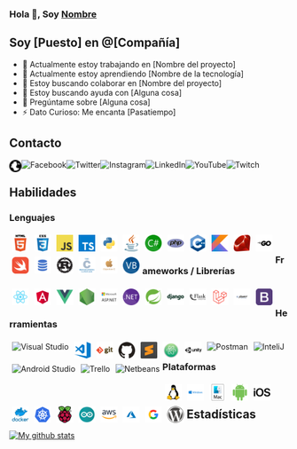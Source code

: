 <!-- Links -->
[website]: http://example.net/
[facebook]: https://www.facebook.com/
[twitter]: https://twitter.com/
[instagram]: https://www.instagram.com/
[youtube]: https://www.youtube.com/
[twitch]: https://www.twitch.tv/
[linkedin]: https://www.linkedin.com/
<!-- End links -->

### Hola 👋, Soy [Nombre][website]

## Soy [Puesto] en @[Compañía]
- 🔭 Actualmente estoy trabajando en [Nombre del proyecto]
- 🌱 Actualmente estoy aprendiendo [Nombre de la tecnología]
- 👯 Estoy buscando colaborar en [Nombre del proyecto]
- 🤔 Estoy buscando ayuda con [Alguna cosa]
- 💬 Pregúntame sobre [Alguna cosa]
- ⚡ Dato Curioso: Me encanta [Pasatiempo]

## Contacto

[<img src="https://raw.githubusercontent.com/iconic/open-iconic/master/svg/globe.svg" alt="Website" align="left" height="22px">][website]
[<img src="https://cdn.jsdelivr.net/npm/simple-icons@v3/icons/facebook.svg" alt="Facebook" align="left" height="22px" >][facebook]
[<img src="https://cdn.jsdelivr.net/npm/simple-icons@v3/icons/twitter.svg" alt="Twitter" align="left" height="22px">][twitter]
[<img src="https://cdn.jsdelivr.net/npm/simple-icons@v3/icons/instagram.svg" alt="Instagram" align="left" height="22px">][instagram]
[<img src="https://cdn.jsdelivr.net/npm/simple-icons@v3/icons/linkedin.svg" alt="LinkedIn" align="left" height="22px">][linkedin]
[<img src="https://cdn.jsdelivr.net/npm/simple-icons@v3/icons/youtube.svg" alt="YouTube" align="left" height="22px">][youtube]
[<img src="https://cdn.jsdelivr.net/npm/simple-icons@v3/icons/twitch.svg" alt="Twitch" align="left" height="22px" >][twitch]
</br>

## Habilidades

### Lenguajes

<img src="https://raw.githubusercontent.com/github/explore/80688e429a7d4ef2fca1e82350fe8e3517d3494d/topics/html/html.png" alt="HTML" align="left" height="30px" style="padding: 5px;">
<img src="https://raw.githubusercontent.com/github/explore/80688e429a7d4ef2fca1e82350fe8e3517d3494d/topics/css/css.png" alt="CSS" align="left" height="30px" style="padding: 5px;">
<img src="https://raw.githubusercontent.com/github/explore/80688e429a7d4ef2fca1e82350fe8e3517d3494d/topics/javascript/javascript.png" alt="JavaScript" align="left" height="30px" style="padding: 5px;">
<img src="https://raw.githubusercontent.com/github/explore/80688e429a7d4ef2fca1e82350fe8e3517d3494d/topics/typescript/typescript.png" alt="TypeScript" align="left" height="30px" style="padding: 5px;">
<img src="https://raw.githubusercontent.com/github/explore/80688e429a7d4ef2fca1e82350fe8e3517d3494d/topics/python/python.png" alt="Python" align="left" height="30px" style="padding: 5px;">
<img src="https://raw.githubusercontent.com/github/explore/80688e429a7d4ef2fca1e82350fe8e3517d3494d/topics/java/java.png" alt="Java" align="left" height="30px" style="padding: 5px;">
<img src="https://raw.githubusercontent.com/github/explore/80688e429a7d4ef2fca1e82350fe8e3517d3494d/topics/csharp/csharp.png" alt="C#" align="left" height="30px" style="padding: 5px;">
<img src="https://raw.githubusercontent.com/github/explore/ccc16358ac4530c6a69b1b80c7223cd2744dea83/topics/php/php.png" alt="PHP" align="left" height="30px" style="padding: 5px;">
<img src="https://raw.githubusercontent.com/github/explore/80688e429a7d4ef2fca1e82350fe8e3517d3494d/topics/cpp/cpp.png" alt="C++" align="left" height="30px" style="padding: 5px;">
<img src="https://raw.githubusercontent.com/github/explore/80688e429a7d4ef2fca1e82350fe8e3517d3494d/topics/kotlin/kotlin.png" alt="Kotlin" align="left" height="30px" style="padding: 5px;">
<img src="https://raw.githubusercontent.com/github/explore/80688e429a7d4ef2fca1e82350fe8e3517d3494d/topics/ruby/ruby.png" alt="Ruby" align="left" height="30px" style="padding: 5px;">
<img src="https://raw.githubusercontent.com/github/explore/80688e429a7d4ef2fca1e82350fe8e3517d3494d/topics/go/go.png" alt="Go" align="left" height="30px" style="padding: 5px;">
<img src="https://raw.githubusercontent.com/github/explore/80688e429a7d4ef2fca1e82350fe8e3517d3494d/topics/swift/swift.png" alt="Swift" align="left" height="30px" style="padding: 5px;">
<img src="https://raw.githubusercontent.com/github/explore/80688e429a7d4ef2fca1e82350fe8e3517d3494d/topics/sql/sql.png" alt="SQL" align="left" height="30px" style="padding: 5px;">
<img src="https://raw.githubusercontent.com/github/explore/80688e429a7d4ef2fca1e82350fe8e3517d3494d/topics/rust/rust.png" alt="Rust" align="left" height="30px" style="padding: 5px;">
<img src="https://raw.githubusercontent.com/github/explore/80688e429a7d4ef2fca1e82350fe8e3517d3494d/topics/c/c.png" alt="C" align="left" height="30px" style="padding: 5px;">
<img src="https://raw.githubusercontent.com/github/explore/80688e429a7d4ef2fca1e82350fe8e3517d3494d/topics/objective-c/objective-c.png" alt="Objective-C" align="left" height="30px" style="padding: 5px;">
<img src="https://raw.githubusercontent.com/github/explore/80688e429a7d4ef2fca1e82350fe8e3517d3494d/topics/visual-basic/visual-basic.png" alt="VB" align="left" height="30px" style="padding: 5px;">
</br>

### Frameworks / Librerías
<img src="https://raw.githubusercontent.com/github/explore/80688e429a7d4ef2fca1e82350fe8e3517d3494d/topics/react/react.png" alt="React" align="left" height="30px" style="padding: 5px;">
<img src="https://raw.githubusercontent.com/github/explore/80688e429a7d4ef2fca1e82350fe8e3517d3494d/topics/angular/angular.png" alt="Angular" align="left" height="30px" style="padding: 5px;">
<img src="https://raw.githubusercontent.com/github/explore/80688e429a7d4ef2fca1e82350fe8e3517d3494d/topics/vue/vue.png" alt="Vue.js" align="left" height="30px" style="padding: 5px;">
<img src="https://raw.githubusercontent.com/github/explore/80688e429a7d4ef2fca1e82350fe8e3517d3494d/topics/nodejs/nodejs.png" alt="Node.js" align="left" height="30px" style="padding: 5px;">
<img src="https://raw.githubusercontent.com/github/explore/80688e429a7d4ef2fca1e82350fe8e3517d3494d/topics/aspnet/aspnet.png" alt="Asp.net" align="left" height="30px" style="padding: 5px;">
<img src="https://raw.githubusercontent.com/github/explore/93d8a67084f94b2a444e510199a6e7622e5b09a3/topics/dotnet/dotnet.png" alt="Asp.net Core" align="left" height="30px" style="padding: 5px;">
<img src="https://raw.githubusercontent.com/github/explore/80688e429a7d4ef2fca1e82350fe8e3517d3494d/topics/spring-boot/spring-boot.png" alt="Spring" align="left" height="30px" style="padding: 5px;">
<img src="https://raw.githubusercontent.com/github/explore/80688e429a7d4ef2fca1e82350fe8e3517d3494d/topics/django/django.png" alt="Django" align="left" height="30px" style="padding: 5px;">
<img src="https://raw.githubusercontent.com/github/explore/80688e429a7d4ef2fca1e82350fe8e3517d3494d/topics/flask/flask.png" alt="Flask" align="left" height="30px" style="padding: 5px;">
<img src="https://raw.githubusercontent.com/github/explore/56a826d05cf762b2b50ecbe7d492a839b04f3fbf/topics/laravel/laravel.png" alt="Laravel" align="left" height="30px" style="padding: 5px;">
<img src="https://raw.githubusercontent.com/github/explore/80688e429a7d4ef2fca1e82350fe8e3517d3494d/topics/jquery/jquery.png" alt="jQuery" align="left" height="30px" style="padding: 5px;">
<img src="https://raw.githubusercontent.com/github/explore/80688e429a7d4ef2fca1e82350fe8e3517d3494d/topics/bootstrap/bootstrap.png" alt="Bootstrap" align="left" height="30px" style="padding: 5px;">
</br>

### Herramientas

<img src="https://visualstudio.microsoft.com/wp-content/uploads/2019/06/BrandVisualStudioWin2019-3.svg" alt="Visual Studio" align="left" height="30px" style="padding: 5px;">
<img src="https://raw.githubusercontent.com/github/explore/80688e429a7d4ef2fca1e82350fe8e3517d3494d/topics/visual-studio-code/visual-studio-code.png" alt="Visual Code" align="left" height="30px" style="padding: 5px;">
<img src="https://raw.githubusercontent.com/github/explore/80688e429a7d4ef2fca1e82350fe8e3517d3494d/topics/git/git.png" alt="Git" align="left" height="30px" style="padding: 5px;">
<img src="https://raw.githubusercontent.com/github/explore/89bdd9644f44d1b12180fd512b95574fe4c54617/topics/github-api/github-api.png" alt="GitHub" align="left" height="30px" style="padding: 5px;">
<img src="https://raw.githubusercontent.com/github/explore/80688e429a7d4ef2fca1e82350fe8e3517d3494d/topics/sublime-text/sublime-text.png" alt="Sublime" align="left" height="30px" style="padding: 5px;">
<img src="https://raw.githubusercontent.com/github/explore/80688e429a7d4ef2fca1e82350fe8e3517d3494d/topics/atom/atom.png" alt="Atom" align="left" height="30px" style="padding: 5px;">
<img src="https://raw.githubusercontent.com/github/explore/80688e429a7d4ef2fca1e82350fe8e3517d3494d/topics/unity/unity.png" alt="Unity" align="left" height="30px" style="padding: 5px;">
<img src="https://www.postman.com/assets/logos/postman-logo-stacked.svg" alt="Postman" align="left" height="30px" style="padding: 5px;">
<img src="https://resources.jetbrains.com/storage/products/intellij-idea/img/meta/intellij-idea_logo_300x300.png" alt="InteliJ" align="left" height="30px" style="padding: 5px;">
<img src="https://upload.wikimedia.org/wikipedia/commons/thumb/3/34/Android_Studio_icon.svg/1024px-Android_Studio_icon.svg.png" alt="Android Studio" align="left" height="30px" style="padding: 5px;">
<img src="https://upload.wikimedia.org/wikipedia/commons/thumb/7/7a/Trello-logo-blue.svg/1024px-Trello-logo-blue.svg.png" alt="Trello" align="left" height="30px" style="padding: 5px;">
<img src="https://upload.wikimedia.org/wikipedia/commons/thumb/9/98/Apache_NetBeans_Logo.svg/1200px-Apache_NetBeans_Logo.svg.png" alt="Netbeans" align="left" height="30px" style="padding: 5px;">
</br>

### Plataformas

<img src="https://raw.githubusercontent.com/github/explore/80688e429a7d4ef2fca1e82350fe8e3517d3494d/topics/linux/linux.png" alt="Linux" align="left" height="30px" style="padding: 5px;">
<img src="https://raw.githubusercontent.com/github/explore/80688e429a7d4ef2fca1e82350fe8e3517d3494d/topics/windows/windows.png" alt="Windows" align="left" height="30px" style="padding: 5px;">
<img src="https://raw.githubusercontent.com/github/explore/80688e429a7d4ef2fca1e82350fe8e3517d3494d/topics/macos/macos.png" alt="MacOS" align="left" height="30px" style="padding: 5px;">
<img src="https://raw.githubusercontent.com/github/explore/80688e429a7d4ef2fca1e82350fe8e3517d3494d/topics/android/android.png" alt="Android" align="left" height="30px" style="padding: 5px;">
<img src="https://raw.githubusercontent.com/github/explore/80688e429a7d4ef2fca1e82350fe8e3517d3494d/topics/ios/ios.png" alt="iOS" align="left" height="30px" style="padding: 5px;">
<img src="https://raw.githubusercontent.com/github/explore/80688e429a7d4ef2fca1e82350fe8e3517d3494d/topics/docker/docker.png" alt="Docker" align="left" height="30px" style="padding: 5px;">
<img src="https://raw.githubusercontent.com/github/explore/80688e429a7d4ef2fca1e82350fe8e3517d3494d/topics/kubernetes/kubernetes.png" alt="Kubernetes" align="left" height="30px" style="padding: 5px;">
<img src="https://raw.githubusercontent.com/github/explore/80688e429a7d4ef2fca1e82350fe8e3517d3494d/topics/raspberry-pi/raspberry-pi.png" alt="Raspberry Pi" align="left" height="30px" style="padding: 5px;">
<img src="https://raw.githubusercontent.com/github/explore/80688e429a7d4ef2fca1e82350fe8e3517d3494d/topics/arduino/arduino.png" alt="Arduino" align="left" height="30px" style="padding: 5px;">
<img src="https://raw.githubusercontent.com/github/explore/fbceb94436312b6dacde68d122a5b9c7d11f9524/topics/aws/aws.png" alt="AWS" align="left" height="30px" style="padding: 5px;">
<img src="https://raw.githubusercontent.com/github/explore/80688e429a7d4ef2fca1e82350fe8e3517d3494d/topics/azure/azure.png" alt="Azure" align="left" height="30px" style="padding: 5px;">
<img src="https://raw.githubusercontent.com/github/explore/80688e429a7d4ef2fca1e82350fe8e3517d3494d/topics/google/google.png" alt="Google Cloud" align="left" height="30px" style="padding: 5px;">
<img src="https://raw.githubusercontent.com/github/explore/80688e429a7d4ef2fca1e82350fe8e3517d3494d/topics/wordpress/wordpress.png" alt="Wordpress" align="left" height="30px" style="padding: 5px;">
</br>

## Estadísticas

[![My github stats](https://github-readme-stats.vercel.app/api?username=torvalds)](https://github.com/anuraghazra/github-readme-stats)